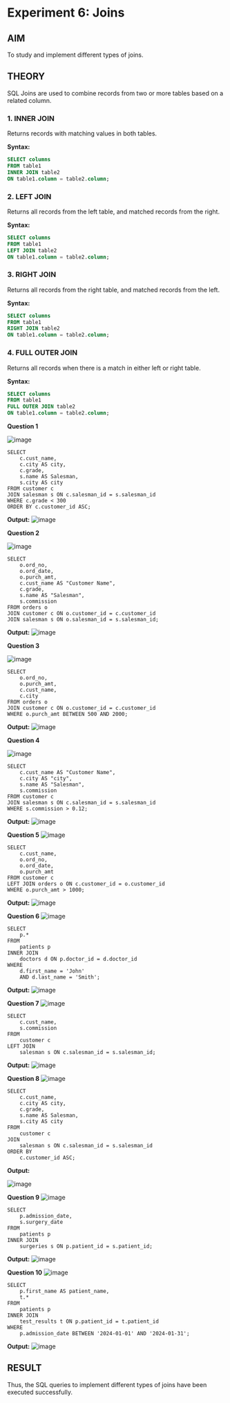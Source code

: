 # Experiment 6: Joins

## AIM
To study and implement different types of joins.

## THEORY

SQL Joins are used to combine records from two or more tables based on a related column.

### 1. INNER JOIN
Returns records with matching values in both tables.

**Syntax:**
```sql
SELECT columns
FROM table1
INNER JOIN table2
ON table1.column = table2.column;
```

### 2. LEFT JOIN
Returns all records from the left table, and matched records from the right.

**Syntax:**

```sql
SELECT columns
FROM table1
LEFT JOIN table2
ON table1.column = table2.column;
```
### 3. RIGHT JOIN
Returns all records from the right table, and matched records from the left.

**Syntax:**

```sql
SELECT columns
FROM table1
RIGHT JOIN table2
ON table1.column = table2.column;
```
### 4. FULL OUTER JOIN
Returns all records when there is a match in either left or right table.

**Syntax:**

```sql
SELECT columns
FROM table1
FULL OUTER JOIN table2
ON table1.column = table2.column;
```

**Question 1**

![image](https://github.com/user-attachments/assets/87686b48-584f-4d46-91ba-7169ca3893c7)


```
SELECT 
    c.cust_name,
    c.city AS city,
    c.grade,
    s.name AS Salesman,
    s.city AS city
FROM customer c
JOIN salesman s ON c.salesman_id = s.salesman_id
WHERE c.grade < 300
ORDER BY c.customer_id ASC;
```

**Output:**
![image](https://github.com/user-attachments/assets/c15a4e91-9a01-4119-bb36-f41e206a695e)


**Question 2**

![image](https://github.com/user-attachments/assets/09fbfc99-4fc2-468d-be09-9014d9c5907a)


```
SELECT 
    o.ord_no,
    o.ord_date,
    o.purch_amt,
    c.cust_name AS "Customer Name",
    c.grade,
    s.name AS "Salesman",
    s.commission
FROM orders o
JOIN customer c ON o.customer_id = c.customer_id
JOIN salesman s ON o.salesman_id = s.salesman_id;
```

**Output:**
![image](https://github.com/user-attachments/assets/5d3c66c9-c4b1-4492-8032-7fbdcd389211)


**Question 3**

![image](https://github.com/user-attachments/assets/8bf70b88-2d93-46dc-b7ac-6100247795b6)


```
SELECT 
    o.ord_no,
    o.purch_amt,
    c.cust_name,
    c.city
FROM orders o
JOIN customer c ON o.customer_id = c.customer_id
WHERE o.purch_amt BETWEEN 500 AND 2000;
```

**Output:**
![image](https://github.com/user-attachments/assets/ed29b1fd-d5d6-4b0b-af9c-deb84a70f822)


**Question 4**

![image](https://github.com/user-attachments/assets/15d3dce2-642d-4bdf-9837-cbeda2dbd468)


```
SELECT 
    c.cust_name AS "Customer Name",
    c.city AS "city",
    s.name AS "Salesman",
    s.commission
FROM customer c
JOIN salesman s ON c.salesman_id = s.salesman_id
WHERE s.commission > 0.12;
```

**Output:**
![image](https://github.com/user-attachments/assets/d72b2bc2-ffc9-4e4b-9810-75bbcbfda893)


**Question 5**
![image](https://github.com/user-attachments/assets/415505bb-2a33-47f4-9023-ed3752b509ea)


```
SELECT 
    c.cust_name,
    o.ord_no,
    o.ord_date,
    o.purch_amt
FROM customer c
LEFT JOIN orders o ON c.customer_id = o.customer_id
WHERE o.purch_amt > 1000;
```

**Output:**
![image](https://github.com/user-attachments/assets/0aa8f5a2-1e25-463e-b433-1a304e084e0f)

**Question 6**
![image](https://github.com/user-attachments/assets/ef7cbe82-ce3c-4a63-a982-7fc2947bd3ba)


```
SELECT 
    p.*
FROM 
    patients p
INNER JOIN 
    doctors d ON p.doctor_id = d.doctor_id
WHERE 
    d.first_name = 'John'
    AND d.last_name = 'Smith';
```

**Output:**
![image](https://github.com/user-attachments/assets/513ee823-6053-4ba2-accd-617335f94ef9)


**Question 7**
![image](https://github.com/user-attachments/assets/3a827551-73ad-46f6-8f21-62350e4908ca)

```
SELECT 
    c.cust_name,
    s.commission
FROM 
    customer c
LEFT JOIN 
    salesman s ON c.salesman_id = s.salesman_id;
```

**Output:**
![image](https://github.com/user-attachments/assets/48f347e7-5558-413c-bdf4-199239906d26)


**Question 8**
![image](https://github.com/user-attachments/assets/42d894c1-283f-4973-b258-386976d9d495)


```
SELECT 
    c.cust_name,
    c.city AS city,
    c.grade,
    s.name AS Salesman,
    s.city AS city
FROM 
    customer c
JOIN 
    salesman s ON c.salesman_id = s.salesman_id
ORDER BY 
    c.customer_id ASC;
```

**Output:**

![image](https://github.com/user-attachments/assets/d6c1277e-7fac-488f-9f21-de1718cf7f0f)


**Question 9**
![image](https://github.com/user-attachments/assets/bc23093d-fb36-44d8-ba50-24e0d06a8e9b)


```
SELECT 
    p.admission_date,
    s.surgery_date
FROM 
    patients p
INNER JOIN 
    surgeries s ON p.patient_id = s.patient_id;
```

**Output:**
![image](https://github.com/user-attachments/assets/4ffba2c1-5b9c-46e7-984d-ba6c7c6b5cd2)


**Question 10**
![image](https://github.com/user-attachments/assets/8ed5b532-526f-4d90-bcaa-6146240b91c5)


```
SELECT 
    p.first_name AS patient_name,
    t.*
FROM 
    patients p
INNER JOIN 
    test_results t ON p.patient_id = t.patient_id
WHERE 
    p.admission_date BETWEEN '2024-01-01' AND '2024-01-31';
```

**Output:**
![image](https://github.com/user-attachments/assets/4bb24c43-bd22-4a4e-9693-4906d977f68d)



## RESULT
Thus, the SQL queries to implement different types of joins have been executed successfully.
